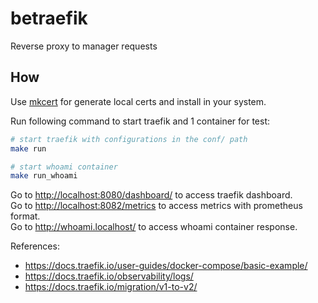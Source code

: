 # betraefik

Reverse proxy to manager requests

## How

Use [mkcert](https://github.com/FiloSottile/mkcert/releases) for generate local certs and install in your system.

Run following command to start traefik and 1 container for test:

```bash
# start traefik with configurations in the conf/ path
make run

# start whoami container
make run_whoami
```

Go to <http://localhost:8080/dashboard/> to access traefik dashboard.  
Go to <http://localhost:8082/metrics> to access metrics with prometheus format.  
Go to <http://whoami.localhost/> to access whoami container response.  

References:

- <https://docs.traefik.io/user-guides/docker-compose/basic-example/>
- <https://docs.traefik.io/observability/logs/>
- <https://docs.traefik.io/migration/v1-to-v2/>
